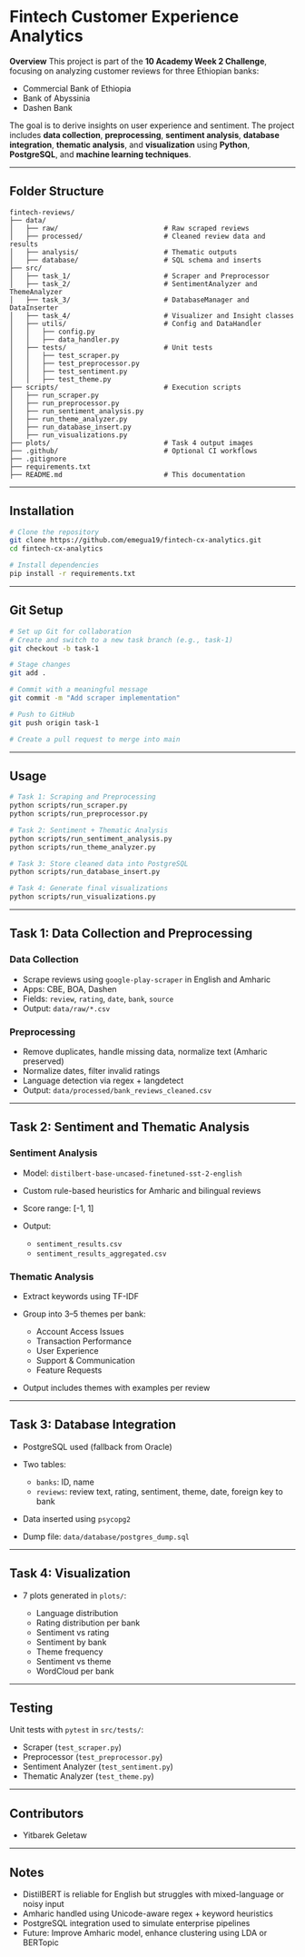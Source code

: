 # **Fintech Customer Experience Analytics**

**Overview**
This project is part of the **10 Academy Week 2 Challenge**, focusing on analyzing customer reviews for three Ethiopian banks:

* Commercial Bank of Ethiopia
* Bank of Abyssinia
* Dashen Bank

The goal is to derive insights on user experience and sentiment. The project includes **data collection**, **preprocessing**, **sentiment analysis**, **database integration**, **thematic analysis**, and **visualization** using **Python**, **PostgreSQL**, and **machine learning techniques**.

---

## **Folder Structure**

```plaintext
fintech-reviews/
├── data/
│   ├── raw/                          # Raw scraped reviews
│   ├── processed/                    # Cleaned review data and results
│   ├── analysis/                     # Thematic outputs
│   ├── database/                     # SQL schema and inserts
├── src/
│   ├── task_1/                       # Scraper and Preprocessor
│   ├── task_2/                       # SentimentAnalyzer and ThemeAnalyzer
│   ├── task_3/                       # DatabaseManager and DataInserter
│   ├── task_4/                       # Visualizer and Insight classes
│   ├── utils/                        # Config and DataHandler
│   │   ├── config.py
│   │   ├── data_handler.py
│   ├── tests/                        # Unit tests
│   │   ├── test_scraper.py
│   │   ├── test_preprocessor.py
│   │   ├── test_sentiment.py
│   │   ├── test_theme.py
├── scripts/                          # Execution scripts
│   ├── run_scraper.py
│   ├── run_preprocessor.py
│   ├── run_sentiment_analysis.py
│   ├── run_theme_analyzer.py
│   ├── run_database_insert.py
│   ├── run_visualizations.py
├── plots/                            # Task 4 output images
├── .github/                          # Optional CI workflows
├── .gitignore
├── requirements.txt
├── README.md                         # This documentation
```

---

## **Installation**

```bash
# Clone the repository
git clone https://github.com/emegua19/fintech-cx-analytics.git
cd fintech-cx-analytics

# Install dependencies
pip install -r requirements.txt
```

---

## **Git Setup**

```bash
# Set up Git for collaboration
# Create and switch to a new task branch (e.g., task-1)
git checkout -b task-1

# Stage changes
git add .

# Commit with a meaningful message
git commit -m "Add scraper implementation"

# Push to GitHub
git push origin task-1

# Create a pull request to merge into main
```

---

## **Usage**

```bash
# Task 1: Scraping and Preprocessing
python scripts/run_scraper.py
python scripts/run_preprocessor.py

# Task 2: Sentiment + Thematic Analysis
python scripts/run_sentiment_analysis.py
python scripts/run_theme_analyzer.py

# Task 3: Store cleaned data into PostgreSQL
python scripts/run_database_insert.py

# Task 4: Generate final visualizations
python scripts/run_visualizations.py
```

---

## **Task 1: Data Collection and Preprocessing**

### **Data Collection**

* Scrape reviews using `google-play-scraper` in English and Amharic
* Apps: CBE, BOA, Dashen
* Fields: `review`, `rating`, `date`, `bank`, `source`
* Output: `data/raw/*.csv`

### **Preprocessing**

* Remove duplicates, handle missing data, normalize text (Amharic preserved)
* Normalize dates, filter invalid ratings
* Language detection via regex + langdetect
* Output: `data/processed/bank_reviews_cleaned.csv`

---

## **Task 2: Sentiment and Thematic Analysis**

### **Sentiment Analysis**

* Model: `distilbert-base-uncased-finetuned-sst-2-english`
* Custom rule-based heuristics for Amharic and bilingual reviews
* Score range: \[-1, 1]
* Output:

  * `sentiment_results.csv`
  * `sentiment_results_aggregated.csv`

### **Thematic Analysis**

* Extract keywords using TF-IDF
* Group into 3–5 themes per bank:

  * Account Access Issues
  * Transaction Performance
  * User Experience
  * Support & Communication
  * Feature Requests
* Output includes themes with examples per review

---

## **Task 3: Database Integration**

* PostgreSQL used (fallback from Oracle)
* Two tables:

  * `banks`: ID, name
  * `reviews`: review text, rating, sentiment, theme, date, foreign key to bank
* Data inserted using `psycopg2`
* Dump file: `data/database/postgres_dump.sql`

---

## **Task 4: Visualization**

* 7 plots generated in `plots/`:

  * Language distribution
  * Rating distribution per bank
  * Sentiment vs rating
  * Sentiment by bank
  * Theme frequency
  * Sentiment vs theme
  * WordCloud per bank

---

## **Testing**

Unit tests with `pytest` in `src/tests/`:

* Scraper (`test_scraper.py`)
* Preprocessor (`test_preprocessor.py`)
* Sentiment Analyzer (`test_sentiment.py`)
* Thematic Analyzer (`test_theme.py`)

---

## **Contributors**

* Yitbarek Geletaw

---

## **Notes**

* DistilBERT is reliable for English but struggles with mixed-language or noisy input
* Amharic handled using Unicode-aware regex + keyword heuristics
* PostgreSQL integration used to simulate enterprise pipelines
* Future: Improve Amharic model, enhance clustering using LDA or BERTopic
